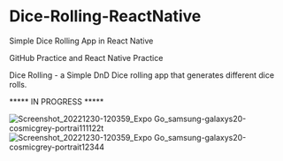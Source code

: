 # Dice-Rolling-ReactNative
Simple Dice Rolling App in React Native

GitHub Practice and React Native Practice

Dice Rolling - a Simple DnD Dice rolling app that generates different dice rolls.

***** IN PROGRESS *****


![Screenshot_20221230-120359_Expo Go_samsung-galaxys20-cosmicgrey-portrai111122t](https://user-images.githubusercontent.com/78323898/210204610-7b68be39-c687-4d9e-bfe7-fd0a937bdd62.png)
![Screenshot_20221230-120359_Expo Go_samsung-galaxys20-cosmicgrey-portrait12344](https://user-images.githubusercontent.com/78323898/210204626-4e8d9d62-59b0-4af3-adc7-065aeb120e9b.png)
